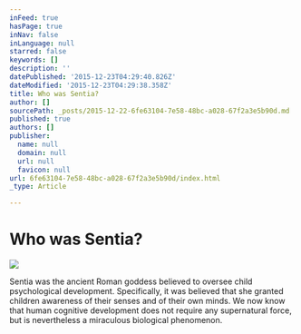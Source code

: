 ```yaml
---
inFeed: true
hasPage: true
inNav: false
inLanguage: null
starred: false
keywords: []
description: ''
datePublished: '2015-12-23T04:29:40.826Z'
dateModified: '2015-12-23T04:29:38.358Z'
title: Who was Sentia?
author: []
sourcePath: _posts/2015-12-22-6fe63104-7e58-48bc-a028-67f2a3e5b90d.md
published: true
authors: []
publisher:
  name: null
  domain: null
  url: null
  favicon: null
url: 6fe63104-7e58-48bc-a028-67f2a3e5b90d/index.html
_type: Article

---
```

# Who was Sentia?
![](https://the-grid-user-content.s3-us-west-2.amazonaws.com/b6914845-c4bd-4543-898e-9f4984bfe6cd.png)

Sentia was the ancient Roman goddess believed to oversee child psychological development. Specifically, it was believed that she granted children awareness of their senses and of their own minds. We now know that human cognitive development does not require any supernatural force, but is nevertheless a miraculous biological phenomenon.
